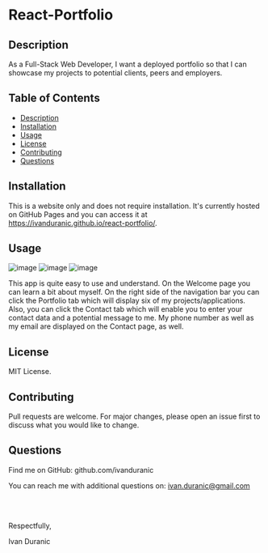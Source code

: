 # React-Portfolio

## Description

As a Full-Stack Web Developer, I want a deployed portfolio so that I can showcase my projects to potential clients, peers and employers.

## Table of Contents

- [Description](#description)
- [Installation](#installation)
- [Usage](#usage)
- [License](#license)
- [Contributing](#contributing)
- [Questions](#questions)

## Installation

This is a website only and does not require installation. It's currently hosted on GitHub Pages and you can access it at https://ivanduranic.github.io/react-portfolio/.

## Usage

![image](https://user-images.githubusercontent.com/61889668/110225023-2a5c4a00-7eaf-11eb-8054-d024018a79ad.png)
![image](https://user-images.githubusercontent.com/61889668/110225029-3c3ded00-7eaf-11eb-9794-bcea43004f00.png)
![image](https://user-images.githubusercontent.com/61889668/110225038-47911880-7eaf-11eb-83bd-bf898fe4a8d2.png)

This app is quite easy to use and understand. On the Welcome page you can learn a bit about myself. On the right side of the navigation bar you can click the Portfolio tab which will display six of my projects/applications. Also, you can click the Contact tab which will enable you to enter your contact data and a potential message to me. My phone number as well as my email are displayed on the Contact page, as well.

## License

MIT License.

## Contributing

Pull requests are welcome. For major changes, please open an issue first to discuss what you would like to change.

## Questions

Find me on GitHub: github.com/ivanduranic

You can reach me with additional questions on: ivan.duranic@gmail.com

<br><br>

Respectfully,

Ivan Duranic